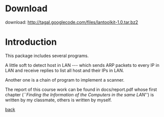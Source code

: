 # Download #
download: http://tagal.googlecode.com/files/lantoolkit-1.0.tar.bz2

# Introduction #
This package includes several programs.

A little soft to detect host in LAN --- which sends  ARP packets to every IP in LAN and receive replies to list all host and their IPs in LAN.

Another one is a chain of program to implement a scanner.

The report of this course work can be found in docs/report.pdf whose first chapter (``_Finding the Information of the Computers in
the same LAN_'') is written by my classmate, others is written by myself.

[back](http://code.google.com/p/tagal/)
